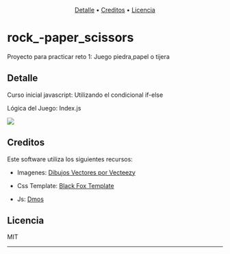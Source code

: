 <p align="center">
  <a href="#detalle">Detalle</a> • 
  <a href="#creditos">Creditos</a>  • 
  <a href="#licencia">Licencia</a>
</p>

# rock_-paper_scissors

Proyecto para practicar reto 1: Juego piedra,papel o tijera

## Detalle

Curso inicial javascript: Utilizando el condicional if-else

Lógica del Juego: Index.js


![](https://raw.githubusercontent.com/mydidi/rock_-paper_scissors/main/images/main.png)


## Creditos
Este software utiliza los siguientes recursos:

- Imagenes: <a href="https://es.vecteezy.com/vectores-gratis/dibujos">Dibujos Vectores por Vecteezy</a>   

- Css Template: <a href="http://www.templatemo.com/preview/templatemo_256_black_fox">Black Fox Template </a>

- Js: <a href="https://github.com/mydidi">Dmos </a>

## Licencia

MIT

---
